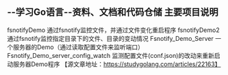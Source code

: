 --学习Go语言--资料、文档和代码仓储
主要项目说明
------------------------------------------------------------------------
fsnotifyDemo		       			通过fsnotify监控文件，并通过文件变化重启程序
fsnotifyDemo2		       			通过fsnotify监控指定目录下的文件、目录的变动情况 
Fsnotify_Demo_Server       			一个服务器的Demo（通过读取配置文件来监听端口）
Fsnotify_Demo_server_config_watch	监测配置文件(conf.json)的改动来重新启动服务器Demo程序
						  			【源文章地址：https://studygolang.com/articles/22163】


